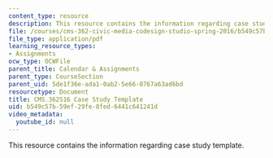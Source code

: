 ```yaml
---
content_type: resource
description: This resource contains the information regarding case study template.
file: /courses/cms-362-civic-media-codesign-studio-spring-2016/b549c57b59ef29fe8fed6441c641241d_MITCMS_362S16_CaseStudy.pdf
file_type: application/pdf
learning_resource_types:
- Assignments
ocw_type: OCWFile
parent_title: Calendar & Assignments
parent_type: CourseSection
parent_uid: 5de1f36e-ada1-0ab2-5e66-0767a63ad6bd
resourcetype: Document
title: CMS.362S16 Case Study Template
uid: b549c57b-59ef-29fe-8fed-6441c641241d
video_metadata:
  youtube_id: null
---
```

This resource contains the information regarding case study template.

